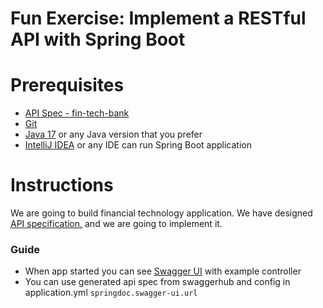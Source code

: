 # Fun Exercise: Implement a RESTful API with Spring Boot

# Prerequisites
- [API Spec - fin-tech-bank](https://app.swaggerhub.com/apis/DONOTTRACKPRIVATE/fintech-bank/1.0.0?fbclid=IwAR19IFKjVWRPd03z6ll6YDrsgWG4Wk6dZMuiweS67nBxTOhfsdR6gOcLiRU#/account-controller/deposit)
- [Git](https://git-scm.com/downloads)
- [Java 17](https://www.oracle.com/java/technologies/downloads/#java17) or any Java version that you prefer
- [IntelliJ IDEA](https://www.jetbrains.com/idea/download/) or any IDE can run Spring Boot application

# Instructions
We are going to build financial technology application. We have designed [API specification,](https://app.swaggerhub.com/apis/DONOTTRACKPRIVATE/fintech-bank/1.0.0?fbclid=IwAR19IFKjVWRPd03z6ll6YDrsgWG4Wk6dZMuiweS67nBxTOhfsdR6gOcLiRU#/account-controller/deposit) and we are going to implement it.

### Guide
 - When app started you can see [Swagger UI](http://localhost:8080/swagger-ui.html) with example controller
 - You can use generated api spec from swaggerhub and config in application.yml `springdoc.swagger-ui.url`
